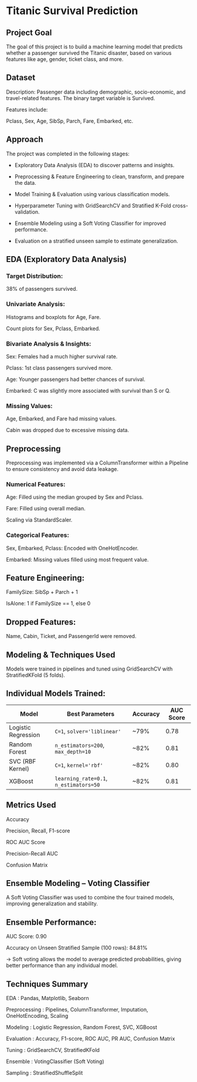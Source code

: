 # Titanic Survival Prediction 

## Project Goal
The goal of this project is to build a machine learning model that predicts whether a passenger survived the Titanic disaster, based on various features like age, gender, ticket class, and more. 

## Dataset
Description:
Passenger data including demographic, socio-economic, and travel-related features. The binary target variable is Survived.

Features include:

Pclass, Sex, Age, SibSp, Parch, Fare, Embarked, etc.

## Approach 
The project was completed in the following stages:

- Exploratory Data Analysis (EDA) to discover patterns and insights.

- Preprocessing & Feature Engineering to clean, transform, and prepare the data.

- Model Training & Evaluation using various classification models.

- Hyperparameter Tuning with GridSearchCV and Stratified K-Fold cross-validation.

- Ensemble Modeling using a Soft Voting Classifier for improved performance.

- Evaluation on a stratified unseen sample to estimate generalization.

## EDA (Exploratory Data Analysis)

### Target Distribution:

38% of passengers survived. 

### Univariate Analysis:

Histograms and boxplots for Age, Fare.

Count plots for Sex, Pclass, Embarked.

### Bivariate Analysis & Insights:

Sex: Females had a much higher survival rate.

Pclass: 1st class passengers survived more.

Age: Younger passengers had better chances of survival.

Embarked: C was slightly more associated with survival than S or Q.

### Missing Values:

Age, Embarked, and Fare had missing values.

Cabin was dropped due to excessive missing data.

## Preprocessing
Preprocessing was implemented via a ColumnTransformer within a Pipeline to ensure consistency and avoid data leakage.

### Numerical Features:

Age: Filled using the median grouped by Sex and Pclass.

Fare: Filled using overall median.

Scaling via StandardScaler.

### Categorical Features:

Sex, Embarked, Pclass: Encoded with OneHotEncoder.

Embarked: Missing values filled using most frequent value.

## Feature Engineering:

FamilySize: SibSp + Parch + 1

IsAlone: 1 if FamilySize == 1, else 0

## Dropped Features:

Name, Cabin, Ticket, and PassengerId were removed.

## Modeling & Techniques Used
Models were trained in pipelines and tuned using GridSearchCV with StratifiedKFold (5 folds).

## Individual Models Trained:

| Model               | Best Parameters                        | Accuracy | AUC Score |
| ------------------- | -------------------------------------- | -------- | --------- |
| Logistic Regression | `C=1`, `solver='liblinear'`            | \~79%    | 0.78      |
| Random Forest       | `n_estimators=200`, `max_depth=10`     | \~82%    | 0.81      |
| SVC (RBF Kernel)    | `C=1`, `kernel='rbf'`                  | \~82%    | 0.80      |
| XGBoost             | `learning_rate=0.1`, `n_estimators=50` | \~82%    | 0.81      |

## Metrics Used
Accuracy

Precision, Recall, F1-score

ROC AUC Score

Precision-Recall AUC

Confusion Matrix

## Ensemble Modeling – Voting Classifier
A Soft Voting Classifier was used to combine the four trained models, improving generalization and stability.

## Ensemble Performance:
AUC Score: 0.90

Accuracy on Unseen Stratified Sample (100 rows): 84.81%


-> Soft voting allows the model to average predicted probabilities, giving better performance than any individual model.

## Techniques Summary

EDA :	Pandas, Matplotlib, Seaborn

Preprocessing :	Pipelines, ColumnTransformer, Imputation, OneHotEncoding, Scaling

Modeling :	Logistic Regression, Random Forest, SVC, XGBoost

Evaluation :	Accuracy, F1-score, ROC AUC, PR AUC, Confusion Matrix

Tuning :	GridSearchCV, StratifiedKFold

Ensemble :	VotingClassifier (Soft Voting)

Sampling :	StratifiedShuffleSplit 



